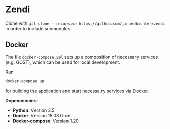 # Zendi

Clone with `git clone --recursive https://github.com/jinnerbichler/zendi` in order to include submodules.

## Docker

The file `docker-compose.yml` sets up a composition of necessary services (e.g. GOST), which can be used for local development.

Run

```
docker-compose up
```

for building the application and start necessa.ry services via Docker.

**Depencencies**:


* **Python**: Version 3.5
* **Docker**: Version 18.03.0-ce
* **Docker-compose**: Version 1.20
